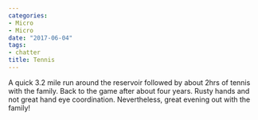 ```yaml
---
categories:
- Micro
- Micro
date: "2017-06-04"
tags:
- chatter
title: Tennis
---
```


A quick 3.2 mile run around the reservoir followed by about 2hrs of tennis with the family. Back to the game after about four years. Rusty hands and not great hand eye coordination. Nevertheless, great evening out with the family!

